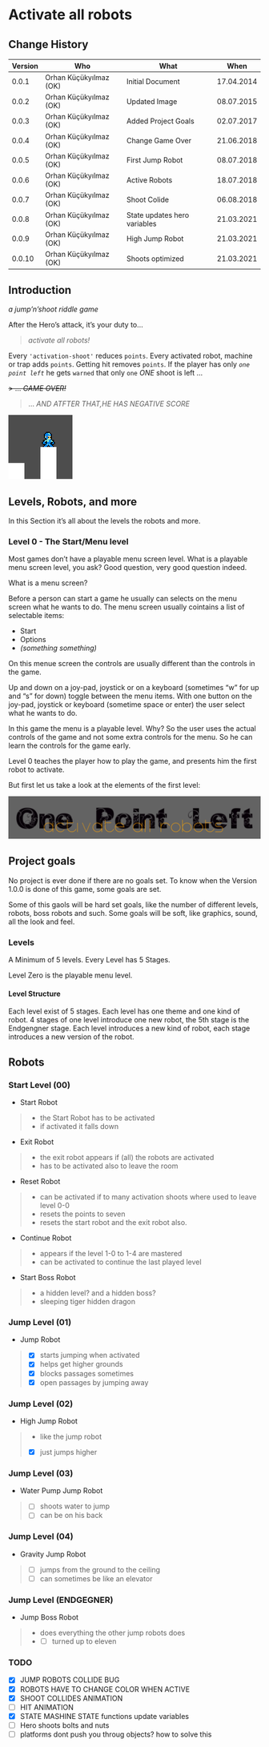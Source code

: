 # Activate all robots

## Change History

| Version | Who                    | What                         | When       |
| ------- | ---------------------- | ---------------------------- | ---------- |
| 0.0.1   | Orhan Küçükyılmaz (OK) | Initial Document             | 17.04.2014 |
| 0.0.2   | Orhan Küçükyılmaz (OK) | Updated Image                | 08.07.2015 |
| 0.0.3   | Orhan Küçükyılmaz (OK) | Added Project Goals          | 02.07.2017 |
| 0.0.4   | Orhan Küçükyılmaz (OK) | Change Game Over             | 21.06.2018 |
| 0.0.5   | Orhan Küçükyılmaz (OK) | First Jump Robot             | 08.07.2018 |
| 0.0.6   | Orhan Küçükyılmaz (OK) | Active Robots                | 18.07.2018 |
| 0.0.7   | Orhan Küçükyılmaz (OK) | Shoot Colide                 | 06.08.2018 |
| 0.0.8   | Orhan Küçükyılmaz (OK) | State updates hero variables | 21.03.2021 |
| 0.0.9   | Orhan Küçükyılmaz (OK) | High Jump Robot              | 21.03.2021 |
| 0.0.10  | Orhan Küçükyılmaz (OK) | Shoots optimized             | 21.03.2021 |

## Introduction

*a jump’n’shoot riddle game*

After the Hero’s attack, it’s your duty to…

> *activate all robots\!*

Every `'activation-shoot'` reduces `points`. Every activated robot,
machine or trap adds `points`. Getting hit removes `points`. If the
player has only *`one point left`* he gets `warned` that only `one`
*ONE* shoot is left …

~~\> … *GAME OVER\!*~~

> … *AND ATFTER THAT,HE HAS NEGATIVE SCORE*

![His name is mini](./src/assets/img/mini.png "His name is mini")

## Levels, Robots, and more

In this Section it’s all about the levels the robots and more.

### Level 0 - The Start/Menu level

Most games don’t have a playable menu screen level. What is a playable menu screen
level, you ask? Good question, very good question indeed.

What is a menu screen?

Before a person can start a game he usually can selects on the menu screen what he
wants to do. The menu screen usually cointains a list of selectable items:

  - Start
  - Options
  - _(something something)_

On this menue screen the controls are usually different than the controls in the game.

Up and down on a joy-pad, joystick or on a keyboard (sometimes “w” for
up and “s” for down) toggle between the menu items. With one button on
the joy-pad, joystick or keyboard (sometime space or enter) the user
select what he wants to do.

In this game the menu is a playable level. Why? So the user uses the
actual controls of the game and not some extra controls for the menu. So
he can learn the controls for the game early.

Level 0 teaches the player how to play the game, and presents him the
first robot to activate.

But first let us take a look at the elements of the first level:

![The Title](./src/assets/img/title.png "The Title")

## Project goals

No project is ever done if there are no goals set. To know when the
Version 1.0.0 is done of this game, some goals are set.

Some of this gaols will be hard set goals, like the number of different
levels, robots, boss robots and such. Some goals will be soft, like
graphics, sound, all the look and feel.

### Levels

A Minimum of 5 levels.
Every Level has 5 Stages.

Level Zero is the playable menu level.


#### Level Structure

Each level exist of 5 stages. Each level has one theme and one kind of robot.
4 stages of one level introduce one new robot, the 5th stage is the Endgengner stage.
Each level introduces a new kind of robot,
each stage introduces a new version of the robot.

## Robots

### Start Level (00)

  - Start Robot

>   - the Start Robot has to be activated
>   - if activated it falls down

  - Exit Robot

>   - the exit robot appears if (all) the robots are activated
>   - has to be activated also to leave the room

  - Reset Robot

>   - can be activated if to many activation shoots where used to leave
>     level 0-0
>   - resets the points to seven
>   - resets the start robot and the exit robot also.

  - Continue Robot

>   - appears if the level 1-0 to 1-4 are mastered
>   - can be activated to continue the last played level

  - Start Boss Robot

>   - a hidden level? and a hidden boss?
>   - sleeping tiger hidden dragon

### Jump Level (01)

  - Jump Robot

>   - [x] starts jumping when activated
>   - [x] helps get higher grounds
>   - [x] blocks passages sometimes
>   - [x] open passages by jumping away

### Jump Level (02)

  - High Jump Robot

>   - like the jump robot
>   -  [x] just jumps higher

### Jump Level (03)

  - Water Pump Jump Robot

>   - [ ] shoots water to jump
>   - [ ]  can be on his back

### Jump Level (04)

  - Gravity Jump Robot

>   - [ ] jumps from the ground to the ceiling
>   - [ ] can sometimes be like an elevator

### Jump Level (ENDGEGNER)

  - Jump Boss Robot

>   - does everything the other jump robots does
>   -  - [ ] turned up to eleven

### TODO

  - [x] JUMP ROBOTS COLLIDE BUG
  - [x] ROBOTS HAVE TO CHANGE COLOR WHEN ACTIVE
  - [x] SHOOT COLLIDES ANIMATION
  - [ ] HIT ANIMATION
  - [x] STATE MASHINE STATE functions update variables
  - [ ] Hero shoots bolts and nuts
  - [ ] platforms dont push you throug objects? how to solve this
